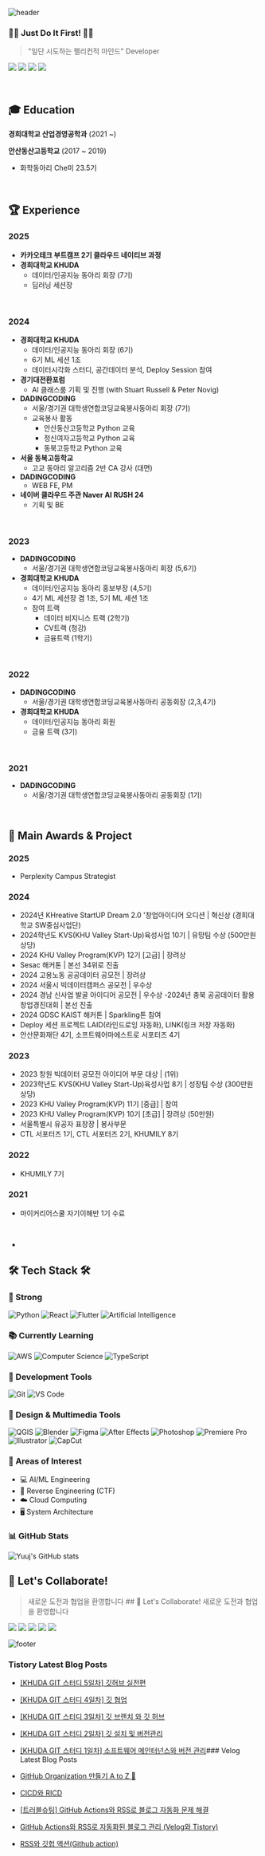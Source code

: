 ![header](https://capsule-render.vercel.app/api?type=waving&color=timeGradient&height=200&section=header&text=YujinJeong&fontSize=50&animation=fadeIn&desc=Pelican%20Mindset%20Developer%20🦈&descAlignY=70)

<div align="left">
  
  ### 🏃‍♀️ Just Do It First! 🏃‍♀️
  > "일단 시도하는 펠리컨적 마인드" Developer


<a href="https://github.com/YuujInJeong/" target="_blank"><img src="https://img.shields.io/badge/GitHub-181717?style=flat-square&logo=GitHub&logoColor=white"/></a>
<a href="https://www.instagram.com/dbwlswjd_/" target="_blank"><img src="https://img.shields.io/badge/Instagram-E4405F?style=flat-square&logo=Instagram&logoColor=white"/></a>
<a href="mailto:yujin010917@khu.ac.kr" target="_blank"><img src="https://img.shields.io/badge/yujin010917@khu.ac.kr-EA4335?style=flat-square&logo=Gmail&logoColor=white"/></a>
<a href="https://velog.io/@yujin_jeong/posts" target="_blank"><img src="https://img.shields.io/badge/Velog-3DDC84?style=flat-square&logo=Blogger&logoColor=white"/></a>
  
  <br>
  
  ## 🎓 Education
  
  **경희대학교 산업경영공학과** (2021 ~)
  
  **안산동산고등학교** (2017 ~ 2019)
  - 화학동아리 Che미 23.5기
  
  <br>

## 🏆 Experience

### 2025
- **카카오테크 부트캠프 2기 클라우드 네이티브 과정**
- **경희대학교 KHUDA** 
  - 데이터/인공지능 동아리 회장 (7기)
  - 딥러닝 세션장

<br>

### 2024
- **경희대학교 KHUDA** 
  - 데이터/인공지능 동아리 회장 (6기)
  - 6기 ML 세션 1조
  - 데이터시각화 스터디, 공간데이터 분석, Deploy Session 참여
- **경기대전환포럼**
  - AI 클래스룸 기획 및 진행 (with Stuart Russell & Peter Novig)
- **DADINGCODING**
  - 서울/경기권 대학생연합코딩교육봉사동아리 회장 (7기)
  - 교육봉사 활동
    - 안산동산고등학교 Python 교육
    - 정신여자고등학교 Python 교육
    - 동북고등학교 Python 교육
- **서울 동북고등학교** 
  - 고교 동아리 알고리즘 2반 CA 강사 (대면)
- **DADINGCODING**
  - WEB FE, PM
- **네이버 클라우드 주관 Naver AI RUSH 24**
  - 기획 및 BE

<br>

### 2023
- **DADINGCODING**
  - 서울/경기권 대학생연합코딩교육봉사동아리 회장 (5,6기)
- **경희대학교 KHUDA**
  - 데이터/인공지능 동아리 홍보부장 (4,5기)
  - 4기 ML 세션장 겸 1조, 5기 ML 세션 1조
  - 참여 트랙
    - 데이터 비지니스 트랙 (2학기)
    - CV트랙 (청강)
    - 금융트랙 (1학기)

<br>

### 2022
- **DADINGCODING**
  - 서울/경기권 대학생연합코딩교육봉사동아리 공동회장 (2,3,4기)
- **경희대학교 KHUDA**
  - 데이터/인공지능 동아리 회원
  - 금융 트랙 (3기)

<br>

### 2021
- **DADINGCODING**
  - 서울/경기권 대학생연합코딩교육봉사동아리 공동회장 (1기)

<br>

## 🏅 Main Awards & Project
### 2025
- Perplexity Campus Strategist 
  
### 2024
- 2024년 KHreative StartUP Dream 2.0 '창업아이디어 오디션 | 혁신상 (경희대학교 SW중심사업단)
- 2024학년도 KVS(KHU Valley Start-Up)육성사업 10기 | 유망팀 수상 (500만원 상당)
- 2024 KHU Valley Program(KVP) 12기 [고급] | 장려상
- Sesac 해커톤 | 본선 34위로 진출
- 2024 고용노동 공공데이터 공모전 | 장려상
- 2024 서울시 빅데이터캠퍼스 공모전 | 우수상
- 2024 경남 신사업 발굴 아이디어 공모전 | 우수상
 -2024년 충북 공공데이터 활용 창업경진대회 | 본선 진출
- 2024 GDSC KAIST 해커톤 | Sparkling톤 참여
- Deploy 세션 프로젝트 LAID(라인드로잉 자동화), LINK(링크 저장 자동화)
- 안산문화재단 4기, 소프트웨어마에스트로 서포터즈 4기

  
### 2023
- 2023 창원 빅데이터 공모전 아이디어 부문 대상 | (1위)
- 2023학년도 KVS(KHU Valley Start-Up)육성사업 8기 | 성장팀 수상 (300만원 상당)
- 2023 KHU Valley Program(KVP) 11기 [중급] | 참여
- 2023 KHU Valley Program(KVP) 10기 [초급] | 장려상 (50만원)
- 서울특별시 유공자 표창장 | 봉사부문 
- CTL 서포터즈 1기, CTL 서포터즈 2기, KHUMILY 8기

### 2022
- KHUMILY 7기

### 2021
- 마이커리어스쿨 자기이해반 1기 수료

<br>


- 

  ## 🛠 Tech Stack 🛠
  
  ### 💪 Strong
  ![Python](https://img.shields.io/badge/Python-3776AB?style=flat-square&logo=Python&logoColor=white)
  ![React](https://img.shields.io/badge/React-61DAFB?style=flat-square&logo=React&logoColor=black)
  ![Flutter](https://img.shields.io/badge/Flutter-02569B?style=flat-square&logo=flutter&logoColor=white)
  ![Artificial Intelligence](https://img.shields.io/badge/Artificial%20Intelligence-00B2FF?style=flat-square&logo=ai&logoColor=white)
  
  ### 📚 Currently Learning
  ![AWS](https://img.shields.io/badge/AWS-232F3E?style=flat-square&logo=amazon-aws&logoColor=white)
  ![Computer Science](https://img.shields.io/badge/Computer%20Science-FF6B6B?style=flat-square&logo=canonical&logoColor=white)
   ![TypeScript](https://img.shields.io/badge/TypeScript-3178C6?style=flat-square&logo=typescript&logoColor=white)
  
  ### 🔨 Development Tools
  ![Git](https://img.shields.io/badge/Git-F05032?style=flat-square&logo=git&logoColor=white)
  ![VS Code](https://img.shields.io/badge/VS%20Code-007ACC?style=flat-square&logo=visual-studio-code&logoColor=white)
  
  ### 🎨 Design & Multimedia Tools
  ![QGIS](https://img.shields.io/badge/QGIS-589632?style=flat-square&logo=qgis&logoColor=white)
  ![Blender](https://img.shields.io/badge/Blender-F5792A?style=flat-square&logo=blender&logoColor=white)
  ![Figma](https://img.shields.io/badge/Figma-F24E1E?style=flat-square&logo=figma&logoColor=white)
  ![After Effects](https://img.shields.io/badge/After%20Effects-9999FF?style=flat-square&logo=adobe-after-effects&logoColor=white)
  ![Photoshop](https://img.shields.io/badge/Photoshop-31A8FF?style=flat-square&logo=adobe-photoshop&logoColor=white)
  ![Premiere Pro](https://img.shields.io/badge/Premiere%20Pro-9999FF?style=flat-square&logo=adobe-premiere-pro&logoColor=white)
  ![Illustrator](https://img.shields.io/badge/Illustrator-FF9A00?style=flat-square&logo=adobe-illustrator&logoColor=white)
  ![CapCut](https://img.shields.io/badge/CapCut-000000?style=flat-square&logo=capcut&logoColor=white)
  
  ### 👀 Areas of Interest
  - 💻 AI/ML Engineering
  - 🔐 Reverse Engineering (CTF)
  - ☁️ Cloud Computing
  - 🖥️ System Architecture
  
  ### 📊 GitHub Stats
  ![Yuuj's GitHub stats](https://github-readme-stats.vercel.app/api?username=YuujInJeong&show_icons=true&theme=radical)
  <btr>
  
  ## 🤝 Let's Collaborate!
  > 새로운 도전과 협업을 환영합니다
    ## 🤝 Let's Collaborate!
> 새로운 도전과 협업을 환영합니다
> 
<a href="https://github.com/YuujInJeong/" target="_blank"><img src="https://img.shields.io/badge/GitHub-181717?style=flat-square&logo=GitHub&logoColor=white"/></a>
<a href="https://www.instagram.com/dbwlswjd_/" target="_blank"><img src="https://img.shields.io/badge/Instagram-E4405F?style=flat-square&logo=Instagram&logoColor=white"/></a>
<a href="mailto:yujin010917@khu.ac.kr" target="_blank"><img src="https://img.shields.io/badge/yujin010917@khu.ac.kr-EA4335?style=flat-square&logo=Gmail&logoColor=white"/></a>
<a href="https://velog.io/@yujin_jeong/posts" target="_blank"><img src="https://img.shields.io/badge/Velog-3DDC84?style=flat-square&logo=Blogger&logoColor=white"/></a>
<a href="https://realalpaca01.tistory.com/" target="_blank"><img src="https://img.shields.io/badge/Tistory-000000?style=flat-square&logo=Tistory&logoColor=white"/></a>

    
</div>

![footer](https://capsule-render.vercel.app/api?type=waving&color=timeGradient&height=100&section=footer)
### Tistory Latest Blog Posts

- [[KHUDA GIT 스터디 5일차] 깃허브 실전편](https://realalpaca01.tistory.com/entry/KHUDA-GIT-%EC%8A%A4%ED%84%B0%EB%94%94-5%EC%9D%BC%EC%B0%A8-%EA%B9%83%ED%97%88%EB%B8%8C-%EC%8B%A4%EC%A0%84%ED%8E%B8)
- [[KHUDA GIT 스터디 4일차] 깃 협업](https://realalpaca01.tistory.com/entry/KHUDA-GIT-%EC%8A%A4%ED%84%B0%EB%94%94-4%EC%9D%BC%EC%B0%A8-%EA%B9%83-%EB%B8%8C%EB%9E%9C%EC%B9%98-%EC%99%80-%EA%B9%83-%ED%97%88%EB%B8%8C)
- [[KHUDA GIT 스터디 3일차] 깃 브랜치 와 깃 허브](https://realalpaca01.tistory.com/entry/KHUDA-GIT-%EC%8A%A4%ED%84%B0%EB%94%94-3%EC%9D%BC%EC%B0%A8-%EA%B9%83-%EB%B8%8C%EB%9E%9C%EC%B9%98-%EC%99%80-%EA%B9%83-%ED%97%88%EB%B8%8C)
- [[KHUDA GIT 스터디 2일차] 깃 설치 및 버전관리](https://realalpaca01.tistory.com/entry/KHUDA-GIT-%EC%8A%A4%ED%84%B0%EB%94%94-2%EC%9D%BC%EC%B0%A8-%EA%B9%83-%EC%84%A4%EC%B9%98-%EB%B0%8F-%EB%B2%84%EC%A0%84%EA%B4%80%EB%A6%AC)
- [[KHUDA GIT 스터디 1일차] 소프트웨어 메인터넌스와 버전 관리](https://realalpaca01.tistory.com/entry/KHUDA-GIT-%EC%8A%A4%ED%84%B0%EB%94%94-1%EC%9D%BC%EC%B0%A8-%EC%86%8C%ED%94%84%ED%8A%B8%EC%9B%A8%EC%96%B4-%EB%A9%94%EC%9D%B8%ED%84%B0%EB%84%8C%EC%8A%A4%EC%99%80-%EB%B2%84%EC%A0%84-%EA%B4%80%EB%A6%AC)### Velog Latest Blog Posts

- [GitHub Organization 만들기 A to Z 🚀](https://velog.io/@yujin_jeong/GitHub-Organization-%EB%A7%8C%EB%93%A4%EA%B8%B0-A-to-Z)
- [CICD와 RICD](https://velog.io/@yujin_jeong/CICD%EC%99%80-RICD)
- [[트러블슈팅] GitHub Actions와 RSS로 블로그 자동화 문제 해결](https://velog.io/@yujin_jeong/%ED%8A%B8%EB%9F%AC%EB%B8%94%EC%8A%88%ED%8C%85-GitHub-Actions%EC%99%80-RSS%EB%A1%9C-%EB%B8%94%EB%A1%9C%EA%B7%B8-%EC%9E%90%EB%8F%99%ED%99%94-%EB%AC%B8%EC%A0%9C-%ED%95%B4%EA%B2%B0)
- [GitHub Actions와 RSS로 자동화된 블로그 관리 (Velog와 Tistory)](https://velog.io/@yujin_jeong/GitHub-Actions%EC%99%80-RSS%EB%A1%9C-%EC%9E%90%EB%8F%99%ED%99%94%EB%90%9C-%EB%B8%94%EB%A1%9C%EA%B7%B8-%EA%B4%80%EB%A6%AC-Velog%EC%99%80-Tistory)
- [RSS와 깃헙 액션(Github action)](https://velog.io/@yujin_jeong/RSS%EC%99%80-%EA%B9%83%ED%97%99-%EC%95%A1%EC%85%98Github-action)